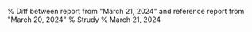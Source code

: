 % Diff between report from "March 21, 2024" and reference report from "March 20, 2024"
% Strudy
% March 21, 2024


